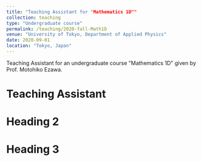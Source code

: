 ```yaml
---
title: "Teaching Assistant for "Mathematics 1D""
collection: teaching
type: "Undergraduate course"
permalink: /teaching/2020-fall-Math1D
venue: "University of Tokyo, Department of Applied Physics"
date: 2020-09-01
location: "Tokyo, Japan"
---
```


Teaching Assistant for an undergraduate course "Mathematics 1D" given by Prof. Motohiko Ezawa.

Teaching Assistant
======

Heading 2
======

Heading 3
======
